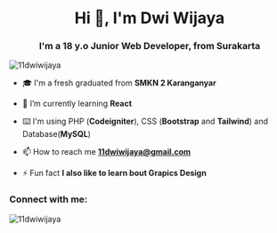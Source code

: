 <h1 align="center">Hi 👋, I'm Dwi Wijaya</h1>
<h3 align="center">I'm a 18 y.o Junior Web Developer, from Surakarta</h3>

<p align="left"> <img src="https://komarev.com/ghpvc/?username=11dwiwijaya&label=Profile%20views&color=0e75b6&style=flat" alt="11dwiwijaya" /> </p>

- 🎓 I'm a fresh graduated from **SMKN 2 Karanganyar**

- 🌱 I’m currently learning **React**

- ⌨️ I'm using PHP (**Codeigniter**), CSS (**Bootstrap** and **Tailwind**) and Database(**MySQL**)

- 📫 How to reach me **11dwiwijaya@gmail.com**

- ⚡ Fun fact **I also like to learn bout Grapics Design**

<h3 align="left">Connect with me:</h3>
<p align="left">
</p>

<p><img align="center" src="https://github-readme-stats.vercel.app/api/top-langs?username=11dwiwijaya&show_icons=true&locale=en&layout=compact" alt="11dwiwijaya" /></p>
